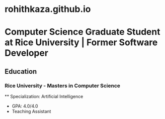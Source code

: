 # rohithkaza.github.io

# Computer Science Graduate Student at Rice University | Former Software Developer

## Education

### Rice University - Masters in **Computer Science**
** Specialization: Artificial Intelligence
- GPA: 4.0/4.0
- Teaching Assistant
